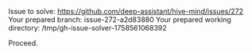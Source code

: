 Issue to solve: https://github.com/deep-assistant/hive-mind/issues/272
Your prepared branch: issue-272-a2d83880
Your prepared working directory: /tmp/gh-issue-solver-1758561068392

Proceed.